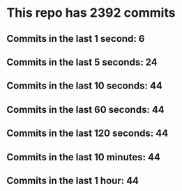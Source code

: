 # This repo has 2392 commits

## Commits in the last 1 second: 6
## Commits in the last 5 seconds: 24
## Commits in the last 10 seconds: 44
## Commits in the last 60 seconds: 44
## Commits in the last 120 seconds: 44
## Commits in the last 10 minutes: 44
## Commits in the last 1 hour: 44
